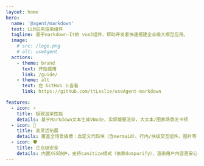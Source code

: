 ```yaml
---
layout: home
hero:
  name: '@agent/markdown'
  text: LLM应用渲染组件
  tagline: 基于markdown-It的 vue3组件，帮助开发者快速搭建企业级大模型应用。
  image:
    # src: /logo.png
    # alt: useAgent
  actions:
    - theme: brand
      text: 开始使用
      link: /guide/
    - theme: alt
      text: 在 GitHub 上查看
      link: https://github.com/ttLeslie/useAgent-markdown

features:
  - icon: ⚡️
    title: 极致渲染性能
    details: 基于Markdown文本生成VNode，实现增量渲染，大文本/图表场景无卡顿
  - icon: 🔧
    title: 高灵活拓展
    details: 覆盖全场景插槽：自定义代码块（含mermaid）、行内/块级交互组件、图片等
  - icon: 🛡️
    title: 企业级安全
    details: 内置XSS防护，支持sanitize模式（依赖dompurify），渲染用户内容更安心
---
```

